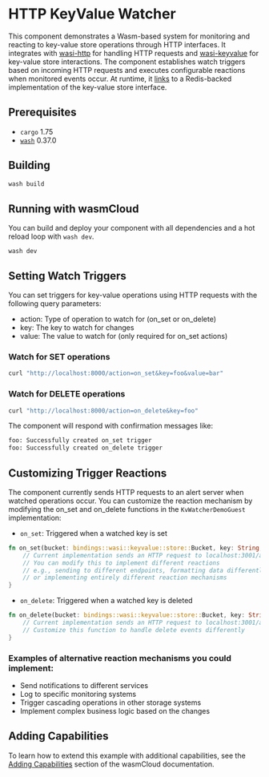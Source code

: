# HTTP KeyValue Watcher

This component demonstrates a Wasm-based system for monitoring and reacting to key-value store operations through HTTP interfaces. It integrates with [wasi-http](https://github.com/WebAssembly/wasi-http) for handling HTTP requests and [wasi-keyvalue](https://github.com/WebAssembly/wasi-keyvalue) for key-value store interactions. The component establishes watch triggers based on incoming HTTP requests and executes configurable reactions when monitored events occur. At runtime, it [links](https://wasmcloud.com/docs/concepts/linking-components) to a Redis-backed implementation of the key-value store interface.


## Prerequisites

- `cargo` 1.75
- [`wash`](https://wasmcloud.com/docs/installation) 0.37.0

## Building

```bash
wash build
```

## Running with wasmCloud

You can build and deploy your component with all dependencies and a hot reload loop with `wash dev`.

```shell
wash dev
```

## Setting Watch Triggers
You can set triggers for key-value operations using HTTP requests with the following query parameters:

- action: Type of operation to watch for (on_set or on_delete)
- key: The key to watch for changes
- value: The value to watch for (only required for on_set actions)

### Watch for SET operations
```bash
curl "http://localhost:8000/action=on_set&key=foo&value=bar"
```

### Watch for DELETE operations
```bash
curl "http://localhost:8000/action=on_delete&key=foo"
```

The component will respond with confirmation messages like:

```bash
foo: Successfully created on_set trigger
foo: Successfully created on_delete trigger
```

## Customizing Trigger Reactions
The component currently sends HTTP requests to an alert server when watched operations occur. You can customize the reaction mechanism by modifying the on_set and on_delete functions in the `KvWatcherDemoGuest` implementation:

- `on_set`: Triggered when a watched key is set

```rust
fn on_set(bucket: bindings::wasi::keyvalue::store::Bucket, key: String, value: Vec<u8>) {
    // Current implementation sends an HTTP request to localhost:3001/alert
    // You can modify this to implement different reactions
    // e.g., sending to different endpoints, formatting data differently,
    // or implementing entirely different reaction mechanisms
}
```

- `on_delete`: Triggered when a watched key is deleted

```rust
fn on_delete(bucket: bindings::wasi::keyvalue::store::Bucket, key: String) {
    // Current implementation sends an HTTP request to localhost:3001/alert
    // Customize this function to handle delete events differently
}
```

### Examples of alternative reaction mechanisms you could implement:

- Send notifications to different services
- Log to specific monitoring systems
- Trigger cascading operations in other storage systems
- Implement complex business logic based on the changes

## Adding Capabilities

To learn how to extend this example with additional capabilities, see the [Adding Capabilities](https://wasmcloud.com/docs/tour/adding-capabilities?lang=rust) section of the wasmCloud documentation.
